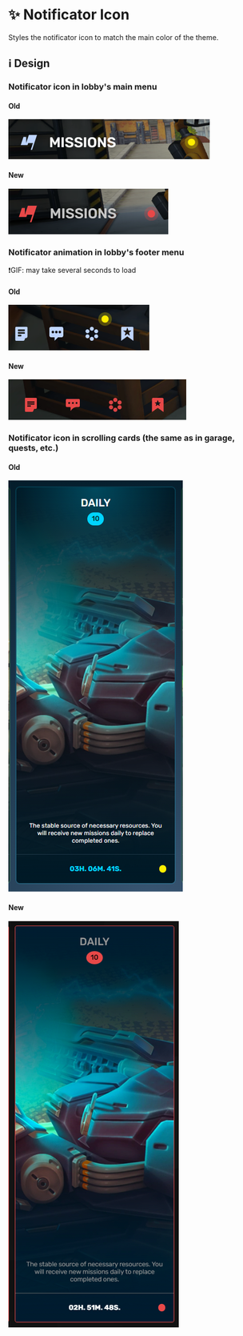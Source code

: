 # :sparkles: Notificator Icon

Styles the notificator icon to match the main color of the theme.

## :information_source: Design

### Notificator icon in lobby's main menu

#### Old

![](/images/general/old/notificatoriconmainmenu.png)

#### New

![](/images/general/new/notificatoriconmainmenu.png)

### Notificator animation in lobby's footer menu

❗GIF: may take several seconds to load

#### Old

![](/images/general/old/notificatoriconfootermenu.png)

#### New

![](/images/general/new/notificatoriconfootermenu.gif)

### Notificator icon in scrolling cards (the same as in garage, quests, etc.)

#### Old

![](/images/general/old/notificatoriconscrollingcards.png)

#### New

![](/images/general/new/notificatoriconscrollingcards.png)
